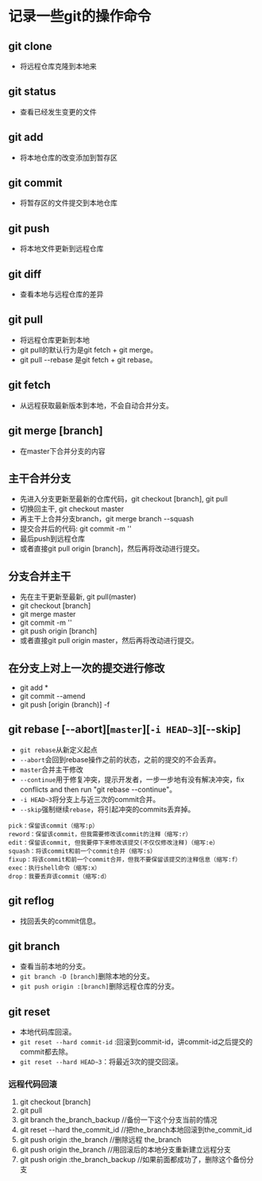 # 记录一些git的操作命令

## git clone

* 将远程仓库克隆到本地来

## git status

* 查看已经发生变更的文件

## git add

* 将本地仓库的改变添加到暂存区

## git commit

* 将暂存区的文件提交到本地仓库

## git push

* 将本地文件更新到远程仓库

## git diff

* 查看本地与远程仓库的差异

## git pull

* 将远程仓库更新到本地
* git pull的默认行为是git fetch + git merge。
* git pull --rebase 是git fetch + git rebase。

## git fetch

* 从远程获取最新版本到本地，不会自动合并分支。

## git merge [branch]

* 在master下合并分支的内容

## 主干合并分支

* 先进入分支更新至最新的仓库代码，git checkout [branch], git pull
* 切换回主干, git checkout master
* 再主干上合并分支branch，git merge branch --squash
* 提交合并后的代码: git commit -m ''
* 最后push到远程仓库
* 或者直接git pull origin [branch]，然后再将改动进行提交。

## 分支合并主干

* 先在主干更新至最新, git pull(master)
* git checkout [branch]
* git merge master
* git commit -m ''
* git push origin [branch]
* 或者直接git pull origin master，然后再将改动进行提交。

## 在分支上对上一次的提交进行修改

* git add *
* git commit --amend
* git push [origin (branch)] -f

## git rebase [--abort][`master`][`-i HEAD~3`][--skip]

* `git rebase`从新定义起点
* `--abort`会回到rebase操作之前的状态，之前的提交的不会丢弃。
* `master`合并主干修改
* `--continue`用于修复冲突，提示开发者，一步一步地有没有解决冲突，fix conflicts and then run "git rebase --continue"。
* `-i HEAD~3`将分支上与近三次的commit合并。
* `--skip`强制继续`rebase`，将引起冲突的commits丢弃掉。

```command
pick：保留该commit（缩写:p）
reword：保留该commit，但我需要修改该commit的注释（缩写:r）
edit：保留该commit, 但我要停下来修改该提交(不仅仅修改注释)（缩写:e）
squash：将该commit和前一个commit合并（缩写:s）
fixup：将该commit和前一个commit合并，但我不要保留该提交的注释信息（缩写:f）
exec：执行shell命令（缩写:x）
drop：我要丢弃该commit（缩写:d）
```

## git reflog

* 找回丢失的commit信息。

## git branch

* 查看当前本地的分支。
* `git branch -D [branch]`删除本地的分支。
* `git push origin :[branch]`删除远程仓库的分支。

## git reset

* 本地代码库回滚。
* `git reset --hard commit-id` :回滚到commit-id，讲commit-id之后提交的commit都去除。
* `git reset --hard HEAD~3`：将最近3次的提交回滚。

### 远程代码回滚

1. git checkout [branch]
2. git pull
3. git branch the_branch_backup //备份一下这个分支当前的情况
4. git reset --hard the_commit_id //把the_branch本地回滚到the_commit_id
5. git push origin :the_branch //删除远程 the_branch
6. git push origin the_branch //用回滚后的本地分支重新建立远程分支
7. git push origin :the_branch_backup //如果前面都成功了，删除这个备份分支